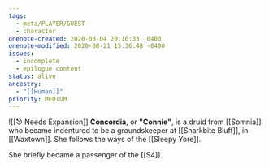 ```yaml
---
tags:
  - meta/PLAYER/GUEST
  - character
onenote-created: 2020-08-04 20:10:33 -0400
onenote-modified: 2020-08-21 15:36:48 -0400
issues:
  - incomplete
  - epilogue content
status: alive
ancestry:
  - "[[Human]]"
priority: MEDIUM
---
```

![[⎋ Needs Expansion]]
**Concordia**, or **"Connie"**, is a druid from [[Somnia]] who became indentured to be a groundskeeper at [[Sharkbite Bluff]], in [[Waxtown]]. She follows the ways of the [[Sleepy Yore]].

She briefly became a passenger of the [[S4]].
